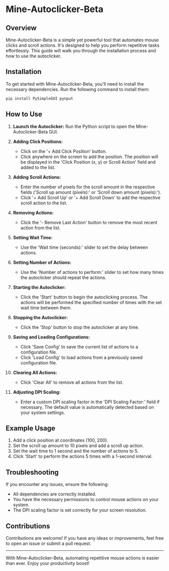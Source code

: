 # Mine-Autoclicker-Beta

## Overview

Mine-Autoclicker-Beta is a simple yet powerful tool that automates mouse clicks and scroll actions. It's designed to help you perform repetitive tasks effortlessly. This guide will walk you through the installation process and how to use the autoclicker.

## Installation

To get started with Mine-Autoclicker-Beta, you'll need to install the necessary dependencies. Run the following command to install them:

```bash
pip install PySimpleGUI pynput
```

## How to Use

1. **Launch the Autoclicker:**
   Run the Python script to open the Mine-Autoclicker-Beta GUI.

2. **Adding Click Positions:**
   - Click on the '+ Add Click Position' button.
   - Click anywhere on the screen to add the position. The position will be displayed in the 'Click Position (x, y) or Scroll Action' field and added to the list.

3. **Adding Scroll Actions:**
   - Enter the number of pixels for the scroll amount in the respective fields ('Scroll up amount (pixels):' or 'Scroll down amount (pixels):').
   - Click '+ Add Scroll Up' or '+ Add Scroll Down' to add the respective scroll action to the list.

4. **Removing Actions:**
   - Click the '- Remove Last Action' button to remove the most recent action from the list.

5. **Setting Wait Time:**
   - Use the 'Wait time (seconds):' slider to set the delay between actions.

6. **Setting Number of Actions:**
   - Use the 'Number of actions to perform:' slider to set how many times the autoclicker should repeat the actions.

7. **Starting the Autoclicker:**
   - Click the 'Start' button to begin the autoclicking process. The actions will be performed the specified number of times with the set wait time between them.

8. **Stopping the Autoclicker:**
   - Click the 'Stop' button to stop the autoclicker at any time.

9. **Saving and Loading Configurations:**
   - Click 'Save Config' to save the current list of actions to a configuration file.
   - Click 'Load Config' to load actions from a previously saved configuration file.

10. **Clearing All Actions:**
    - Click 'Clear All' to remove all actions from the list.

11. **Adjusting DPI Scaling:**
    - Enter a custom DPI scaling factor in the 'DPI Scaling Factor:' field if necessary. The default value is automatically detected based on your system settings.

## Example Usage

1. Add a click position at coordinates (100, 200).
2. Set the scroll up amount to 10 pixels and add a scroll up action.
3. Set the wait time to 1 second and the number of actions to 5.
4. Click 'Start' to perform the actions 5 times with a 1-second interval.

## Troubleshooting

If you encounter any issues, ensure the following:
- All dependencies are correctly installed.
- You have the necessary permissions to control mouse actions on your system.
- The DPI scaling factor is set correctly for your screen resolution.

## Contributions

Contributions are welcome! If you have any ideas or improvements, feel free to open an issue or submit a pull request.


---

With Mine-Autoclicker-Beta, automating repetitive mouse actions is easier than ever. Enjoy your productivity boost!
